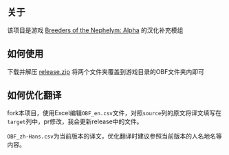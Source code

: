 ## 关于

该项目是游戏 [Breeders of the Nephelym: Alpha](https://store.steampowered.com/app/1161770/Breeders_of_the_Nephelym_Alpha/) 的汉化补充模组

## 如何使用

下载并解压 [release.zip](https://github.com/xiyuesaves/translation-module/releases/latest) 将两个文件夹覆盖到游戏目录的OBF文件夹内即可

## 如何优化翻译

fork本项目，使用Excel编辑`OBF_en.csv`文件，对照`source`列的原文将译文填写在`target`列中，pr修改，我会更新release中的文件。

`OBF_zh-Hans.csv`为当前版本的译文，优化翻译时建议参照当前版本的人名地名等内容。
